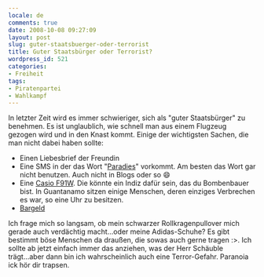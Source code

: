 ```yaml
---
locale: de
comments: true
date: 2008-10-08 09:27:09
layout: post
slug: guter-staatsbuerger-oder-terrorist
title: Guter Staatsbürger oder Terrorist?
wordpress_id: 521
categories:
- Freiheit
tags:
- Piratenpartei
- Wahlkampf
---
```


In letzter Zeit wird es immer schwieriger, sich als "guter Staatsbürger" zu
benehmen. Es ist unglaublich, wie schnell man aus einem Flugzeug gezogen wird
und in den Knast kommt. Einige der wichtigsten Sachen, die man nicht dabei
haben sollte:

  * Einen Liebesbrief der Freundin
  * Eine SMS in der das Wort "[Paradies](http://blog.fefe.de/?ts=b615b826)"
    vorkommt. Am besten das Wort gar nicht benutzen. Auch nicht in Blogs oder
    so :smile:
  * Eine [Casio F91W](http://en.wikipedia.org/wiki/Casio_F91W). Die könnte ein
    Indiz dafür sein, das du Bombenbauer bist. In Guantanamo sitzen einige
    Menschen, deren einziges Verbrechen es war, so eine Uhr zu besitzen.
  * [Bargeld](http://www.lawblog.de/index.php/archives/2008/10/07/bargeld-ist-gefahrlich/)

Ich frage mich so langsam, ob mein schwarzer Rollkragenpullover mich gerade
auch verdächtig macht...oder meine Adidas-Schuhe? Es gibt bestimmt böse
Menschen da draußen, die sowas auch gerne tragen :>. Ich sollte ab jetzt
einfach immer das anziehen, was der Herr Schäuble trägt...aber dann bin ich
wahrscheinlich auch eine Terror-Gefahr. Paranoia ick hör dir trapsen.

